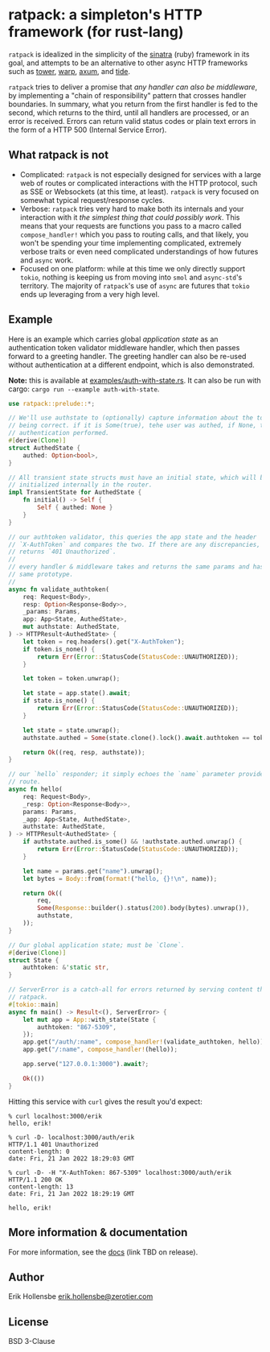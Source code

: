# ratpack: a simpleton's HTTP framework (for rust-lang)

`ratpack` is idealized in the simplicity of the [sinatra](http://sinatrarb.com/) (ruby) framework in its goal, and attempts to be an alternative to other async HTTP frameworks such as [tower](https://github.com/tower-rs/tower), [warp](https://github.com/seanmonstar/warp), [axum](https://github.com/tokio-rs/axum), and [tide](https://github.com/http-rs/tide).

`ratpack` tries to deliver a promise that _any handler can also be middleware_, by implementing a "chain of responsibility" pattern that crosses handler boundaries. In summary, what you return from the first handler is fed to the second, which returns to the third, until all handlers are processed, or an error is received. Errors can return valid status codes or plain text errors in the form of a HTTP 500 (Internal Service Error).

## What ratpack is not

- Complicated: `ratpack` is not especially designed for services with a large web of routes or complicated interactions with the HTTP protocol, such as SSE or Websockets (at this time, at least). `ratpack` is very focused on somewhat typical request/response cycles.
- Verbose: `ratpack` tries very hard to make both its internals and your interaction with it _the simplest thing that could possibly work_. This means that your requests are functions you pass to a macro called `compose_handler!` which you pass to routing calls, and that likely, you won't be spending your time implementing complicated, extremely verbose traits or even need complicated understandings of how futures and `async` work.
- Focused on one platform: while at this time we only directly support `tokio`, nothing is keeping us from moving into `smol` and `async-std`'s territory. The majority of `ratpack`'s use of `async` are futures that `tokio` ends up leveraging from a very high level.

## Example

Here is an example which carries global _application state_ as an authentication token validator middleware handler, which then passes forward to a greeting handler. The greeting handler can also be re-used without authentication at a different endpoint, which is also demonstrated.

**Note:** this is available at [examples/auth-with-state.rs](examples/auth-with-state.rs). It can also be run with cargo: `cargo run --example auth-with-state`.

```rust
use ratpack::prelude::*;

// We'll use authstate to (optionally) capture information about the token
// being correct. if it is Some(true), tehe user was authed, if None, there was no
// authentication performed.
#[derive(Clone)]
struct AuthedState {
    authed: Option<bool>,
}

// All transient state structs must have an initial state, which will be
// initialized internally in the router.
impl TransientState for AuthedState {
    fn initial() -> Self {
        Self { authed: None }
    }
}

// our authtoken validator, this queries the app state and the header
// `X-AuthToken` and compares the two. If there are any discrepancies, it
// returns `401 Unauthorized`.
//
// every handler & middleware takes and returns the same params and has the
// same prototype.
//
async fn validate_authtoken(
    req: Request<Body>,
    resp: Option<Response<Body>>,
    _params: Params,
    app: App<State, AuthedState>,
    mut authstate: AuthedState,
) -> HTTPResult<AuthedState> {
    let token = req.headers().get("X-AuthToken");
    if token.is_none() {
        return Err(Error::StatusCode(StatusCode::UNAUTHORIZED));
    }

    let token = token.unwrap();

    let state = app.state().await;
    if state.is_none() {
        return Err(Error::StatusCode(StatusCode::UNAUTHORIZED));
    }

    let state = state.unwrap();
    authstate.authed = Some(state.clone().lock().await.authtoken == token);

    return Ok((req, resp, authstate));
}

// our `hello` responder; it simply echoes the `name` parameter provided in the
// route.
async fn hello(
    req: Request<Body>,
    _resp: Option<Response<Body>>,
    params: Params,
    _app: App<State, AuthedState>,
    authstate: AuthedState,
) -> HTTPResult<AuthedState> {
    if authstate.authed.is_some() && !authstate.authed.unwrap() {
        return Err(Error::StatusCode(StatusCode::UNAUTHORIZED));
    }

    let name = params.get("name").unwrap();
    let bytes = Body::from(format!("hello, {}!\n", name));

    return Ok((
        req,
        Some(Response::builder().status(200).body(bytes).unwrap()),
        authstate,
    ));
}

// Our global application state; must be `Clone`.
#[derive(Clone)]
struct State {
    authtoken: &'static str,
}

// ServerError is a catch-all for errors returned by serving content through
// ratpack.
#[tokio::main]
async fn main() -> Result<(), ServerError> {
    let mut app = App::with_state(State {
        authtoken: "867-5309",
    });
    app.get("/auth/:name", compose_handler!(validate_authtoken, hello));
    app.get("/:name", compose_handler!(hello));

    app.serve("127.0.0.1:3000").await?;

    Ok(())
}
```

Hitting this service with `curl` gives the result you'd expect:

```
% curl localhost:3000/erik
hello, erik!

% curl -D- localhost:3000/auth/erik
HTTP/1.1 401 Unauthorized
content-length: 0
date: Fri, 21 Jan 2022 18:29:03 GMT

% curl -D- -H "X-AuthToken: 867-5309" localhost:3000/auth/erik
HTTP/1.1 200 OK
content-length: 13
date: Fri, 21 Jan 2022 18:29:19 GMT

hello, erik!
```

## More information & documentation

For more information, see the [docs](#) (link TBD on release).

## Author

Erik Hollensbe <erik.hollensbe@zerotier.com>

## License

BSD 3-Clause
